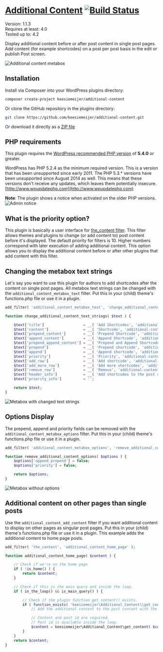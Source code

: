 # [Additional Content](https://github.com/keesiemeijer/additional-content) [![Build Status](https://travis-ci.org/keesiemeijer/additional-content.svg?branch=master)](https://travis-ci.org/keesiemeijer/additional-content) #

Version:           1.1.3  
Requires at least: 4.0  
Tested up to:      4.2  

Display additional content before or after post content in single post pages. Add content (for example shortcodes) on a post per post basis in the edit or publish Post screen.

![Additional content metabox](/../screenshots/assets/img/metabox.png?raw=true)

## Installation
Install via Composer into your WordPress plugins directory:
```bash
composer create-project keesiemeijer/additional-content
```

Or clone the GitHub repository in the plugins directory: 
```bash
git clone https://github.com/keesiemeijer/additional-content.git
```

Or download it directly as a [ZIP file](https://github.com/keesiemeijer/additional-content/archive/master.zip)

## PHP requirements

This plugin requires the [WordPress recommended PHP version](https://wordpress.org/about/requirements/) of **5.4.0** or greater. 

WordPress has PHP 5.2.4 as the minimum required version. This is a version that has been unsupported since early 2011. The PHP 5.3.* versions have been unsupported since August 2014 as well. This means that these versions don't receive any updates, which leaves them potentially insecure. [http://www.wpupdatephp.com](http://www.wpupdatephp.com)

**Note**: The plugin shows a notice when activated on the older PHP versions.
![Admin notice](/../screenshots/assets/img/admin-notice.png?raw=true)

## What is the priority option?
This plugin is basically a user interface for [the_content filter](https://codex.wordpress.org/Plugin_API/Filter_Reference/the_content). This filter allows themes and plugins to change (or add content to) post content before it's displayed. The default priority for filters is 10. Higher numbers correspond with later execution of adding additional content. This option allows you to display the additional content before or after other plugins that add content with this filter.

## Changing the metabox text strings
Let's say you want to use this plugin for authors to add shortcodes after the content on single post pages. All metabox text strings can be changed with the `additional_content_metabox_text` filter. Put this in your (child) theme's functions.php file or use it in a plugin.

```php
add_filter( 'additional_content_metabox_text', 'change_additional_content_text_strings' );

function change_additional_content_text_strings( $text ) {

	$text['title']                  = __( 'Add Shortcodes', 'additional-content' );
	$text['content']                = __( 'Shortcode', 'additional-content' );
	$text['prepend_content']        = __( 'Prepend Shortcode', 'additional-content' );
	$text['append_content']         = __( 'Append Shortcode', 'additional-content' );
	$text['prepend_append_content'] = __( 'Prepend and Append Shortcode', 'additional-content' );
	$text['prepend']                = __( 'Prepend shortcode', 'additional-content' );
	$text['append']                 = __( 'Append shortcode', 'additional-content' );
	$text['priority']               = __( 'Priority', 'additional-content' );
	$text['add_row']                = __( 'Add shortcode', 'additional-content' );
	$text['add_more_row']           = __( 'Add more shortcodes', 'additional-content' );
	$text['remove_row']             = __( 'Remove', 'additional-content' );
	$text['header_info']            = __( 'Add shortcodes to the post content on single post pages. ', 'additional-content' );
	$text['priority_info']          = '';

	return $text;
}
```

![Metabox with changed text strings](/../screenshots/assets/img/metabox_shortcode_example.png?raw=true)

## Options Display
The prepend, append and priority fields can be removed with the `additional_content_metabox_options` filter. Put this in your (child) theme's functions.php file or use it in a plugin.

```php
add_filter( 'additional_content_metabox_options', 'remove_additional_content_options' );

function remove_additional_content_options( $options ) {
	$options['append_prepend'] = false;
	$options['priority'] = false;

	return $options;
}
```

![Metabox without options](/../screenshots/assets/img/metabox_options_example.png?raw=true)

## Additional content on other pages than single posts

Use the `additional_content_add_content` filter if you want additional content to display on other pages as singular post pages. Put this in your (child) theme's functions.php file or use it in a plugin. This example adds the additional content to home page posts.

```php
add_filter( 'the_content', 'additional_content_home_page' );

function additional_content_home_page( $content ) {

	// Check if we're on the home page
	if ( !is_home() ) {
		return $content;
	}

	// Check if this is the main query and inside the loop.
	if ( in_the_loop() && is_main_query() ) {

		// Check if the plugin function get_content() exists.
		if ( function_exists( 'keesiemeijer\Additional_Content\\get_content' ) ) {
			// Add the additional content to the post content with the get_content() function.

			// Content and post id are required.
			// Post id is available inside the loop.
			$content = keesiemeijer\Additional_Content\get_content( $content, get_the_ID() );
		}
	}
	return $content;
}
```
